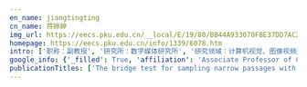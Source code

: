 ```yaml
---
en_name: jiangtingting
cn_name: 蒋婷婷
img_url: https://eecs.pku.edu.cn/__local/E/19/80/BB44A933070FBE37DD7AC2F51E1_6F801D1A_2BD5.jpg?e=.jpg
homepage: https://eecs.pku.edu.cn/info/1339/6078.htm
intro: ['职称：副教授', '研究所：数字媒体研究所', '研究领域：计算机视觉、图像视频处理 ', '办公电话：86-10-62753424', '电子邮件：ttjiang@pku.edu.cn', '个人主页：http://www.idm.pku.edu.cn/staff/jiangtingting/ ']
google_info: {'_filled': True, 'affiliation': 'Associate Professor of Computer Science, Peking University', 'citedby': 1204, 'citedby5y': 665, 'cites_per_year': {2004: 18, 2005: 17, 2006: 40, 2007: 34, 2008: 34, 2009: 29, 2010: 38, 2011: 57, 2012: 60, 2013: 92, 2014: 107, 2015: 89, 2016: 133, 2017: 111, 2018: 133, 2019: 154, 2020: 44}}
publicationTitles: ['The bridge test for sampling narrow passages with probabilistic roadmap planners', 'Narrow passage sampling for probabilistic roadmap planning', 'Simulating human saccadic scanpaths on natural images', 'Quality assessment for comparing image enhancement algorithms', 'HodgeRank on random graphs for subjective video quality assessment', 'Learning shape prior models for object matching', 'Novel spatio-temporal structural information based video quality metric', 'Random partial paired comparison for subjective video quality assessment via HodgeRank', 'Stereoscopic video quality assessment based on visual attention and just-noticeable difference models', 'Stereoscopic video quality assessment model based on spatial-temporal structural information', 'Learning discriminative features for fast frame-based action recognition', 'Visual pertinent 2D-to-3D video conversion by multi-cue fusion', 'A method of perceptual-based shape decomposition', 'Toward perception-based shape decomposition', 'Joint just noticeable difference model based on depth perception for stereoscopic images', 'Instantly telling what happens in a video sequence using simple features', 'Deep reinforcement learning for surgical gesture segmentation and classification', 'Sparse structural similarity for objective image quality assessment', 'A shape reconstructability measure of object part importance with applications to object detection and localization', 'An objective assessment method based on multi-level factors for panoramic videos', 'Stereoscopic video quality assessment based on stereo just-noticeable difference model', 'Quality of experience assessment for stereoscopic images', 'Image quality assessment based on local orientation distributions', 'Exploiting high-level semantics for no-reference image quality assessment of realistic blur images', 'Stereoscopic learning for disparity estimation', 'Level-set curve particles', 'Completeness modeling and context separation for weakly supervised temporal action localization', 'Recovering missing contours for occluded object detection', 'Robust shape normalization based on implicit representations', 'Spatio-temporal ssim index for video quality assessment', 'From image quality to patch quality: an image-patch model for no-reference image quality assessment', '2-D shape completion with shape priors', 'How to dispatch observers to track an evolving boundary', 'Osmo: Online specific models for occlusion in multiple object tracking under surveillance scene', 'Which Has Better Visual Quality: The Clear Blue Sky or a Blurry Animal?', 'How to assess the quality of compressed surveillance videos using face recognition', 'Harmonic adversarial attack method', 'Active sampling exploiting reliable informativeness for subjective image quality assessment based on pairwise comparison', 'No-reference video shakiness quality assessment', 'Ranking consistent rate: New evaluation criterion on pairwise subjective experiments', 'Computing importance of 2D contour parts by reconstructability', 'Quality Assessment of In-the-Wild Videos', 'Hard Frame Detection and Online Mapping for Surgical Phase Recognition', 'Encoding distortions for multi-task full-reference image quality assessment', 'Quality Assessment for Tone-Mapped HDR Images Using Multi-Scale and Multi-Layer Information', 'Surveillance video quality assessment based on face recognition', 'A visual comfort assessment metric for stereoscopic images', 'Subjective quality assessment of mobile 3D videos', 'Finding multiple object instances with occlusion', 'Finite-element level-set curve particles', 'Graph Networks for Multiple Object Tracking', 'Global Co-occurrence Feature Learning and Active Coordinate System Conversion for Skeleton-based Action Recognition', '3D Human Skeleton Data Compression for Action Recognition', 'Surgical Skill Assessment on In-Vivo Clinical Data via the Clearness of Operating Field', 'Towards Document Image Quality Assessment: A Text Line Based Framework and A Synthetic Text Line Image Dataset', 'Recent Advances and Challenges in Video Quality Assessment', 'A 3D Visual Comfort Metric Based on Binocular Asymmetry Factor', 'A semi-automatic editing method for surgery videos', 'Blur-Specific No-Reference Image Quality Assessment: A Classification and Review of Representative Methods', 'First-person multiple object tracking in complex traffic scenes', 'HodgeRank on random graphs for subjective video quality assessment', 'Tracking dynamic boundaries by evolving curves', 'February 5, 2006', 'The International Conference on Sensing and Imaging (ICSI 2017) June 5-7, 2017 Chengdu, China']
---
```

